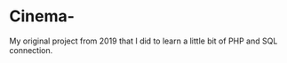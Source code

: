# Cinema-
My original project from 2019 that I did to learn a little bit of PHP and SQL connection. 
